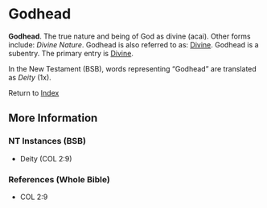 # Godhead
**Godhead**. 
The true nature and being of God as divine (acai). 
Other forms include: 
*Divine Nature*. 
Godhead is also referred to as: 
[Divine](Divine.md). 
Godhead is a subentry. The primary entry is 
[Divine](Divine.md). 




In the New Testament (BSB), words representing “Godhead” are translated as 
*Deity* (1x). 


Return to [Index](00-Index.md)

## More Information

### NT Instances (BSB)

* Deity (COL 2:9)



### References (Whole Bible)

* COL 2:9



